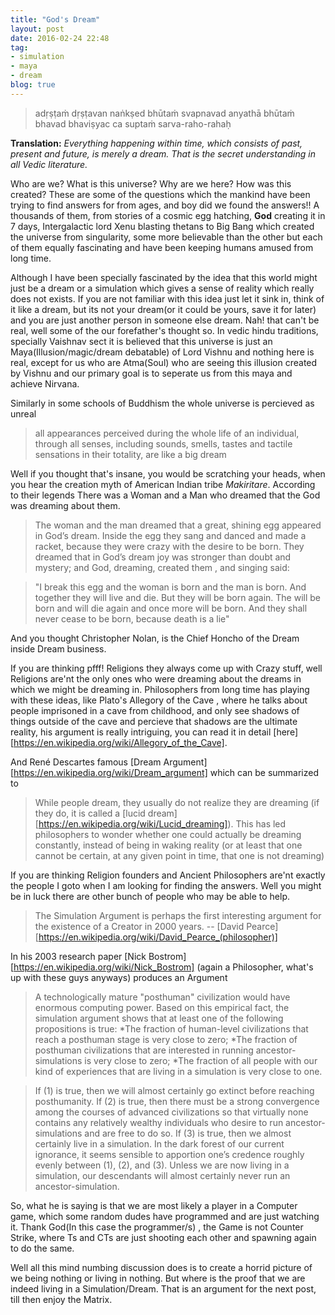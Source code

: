 ```yaml
---
title: "God's Dream"
layout: post
date: 2016-02-24 22:48
tag:
- simulation
- maya
- dream
blog: true
---
```


>adṛṣṭaṁ dṛṣṭavan naṅkṣed
>bhūtaṁ svapnavad anyathā
>bhūtaṁ bhavad bhaviṣyac ca
>suptaṁ sarva-raho-rahaḥ

**Translation:** *Everything happening within time, which consists of past, present and future, is merely a dream. That is the secret understanding in all Vedic literature.*

Who are we?
What is this universe?
Why are we here?
How was this created?
These are some of the questions which the mankind have been trying to find answers for from ages, and boy did we found the answers!! A thousands of them, from stories of a cosmic egg hatching, **God** creating it in 7 days, Intergalactic lord Xenu blasting thetans to Big Bang which created the universe from singularity, some more believable than the other but each of them equally fascinating and have been keeping humans amused from long time.

Although I have been specially fascinated by the idea that this world might just be a dream or a simulation which gives a sense of reality which really does not exists. If you are not familiar with this idea just let it sink in, think of it like a dream, but its not your dream(or it could be yours, save it for later) and you are just another person in someone else dream. Nah! that can't be real, well some of the our forefather's thought so. In vedic hindu traditions, specially Vaishnav sect it is believed that this universe is just an Maya(Illusion/magic/dream debatable) of Lord Vishnu and nothing here is real, except for us who are Atma(Soul) who are seeing this illusion created by Vishnu and our primary goal is to seperate us from this maya and achieve Nirvana.

Similarly in some schools of Buddhism the whole universe is percieved as unreal
> all appearances perceived during the whole life of an individual, through all senses, including sounds, smells, tastes and tactile sensations in their totality, are like a big dream

Well if you thought that's insane, you would be scratching your heads, when you hear the creation myth of American Indian tribe *Makiritare*. According to their legends There was a Woman and a Man who dreamed that the God was dreaming about them.

>The woman and the man dreamed that a great, shining egg appeared in God’s dream. Inside the egg they sang and danced and made a racket, because they were crazy with the desire to be born. They dreamed that in God’s dream joy was stronger than doubt and mystery; and God, dreaming, created them , and singing said:
 
>"I break this egg and the woman is born and the man is born. And together they will live and die. But they will be born again. The will be born and will die again and once more will be born. And they shall never cease to be born, because death is a lie"

And you thought Christopher Nolan, is the Chief Honcho of the Dream inside Dream business.

If you are thinking pfff! Religions they always come up with Crazy stuff, well Religions are'nt the only ones who were dreaming about the dreams in which we might be dreaming in. Philosophers from long time has playing with these ideas, like Plato's Allegory of the Cave , where he talks about people imprisoned in a cave from childhood, and only see shadows of things outside of the cave and percieve that shadows are the ultimate reality, his argument is really intriguing, you can read it in detail [here][https://en.wikipedia.org/wiki/Allegory_of_the_Cave]. 

And René Descartes famous [Dream Argument][https://en.wikipedia.org/wiki/Dream_argument] which can be summarized to
>While people dream, they usually do not realize they are dreaming (if they do, it is called a [lucid dream][https://en.wikipedia.org/wiki/Lucid_dreaming]). This has led philosophers to wonder whether one could actually be dreaming constantly, instead of being in waking reality (or at least that one cannot be certain, at any given point in time, that one is not dreaming)

If you are thinking Religion founders and Ancient Philosophers are'nt exactly the people I goto when I am looking for finding the answers. Well you might be in luck there are other bunch of people who may be able to help.

>The Simulation Argument is perhaps the first interesting argument for the existence of a Creator in 2000 years.
-- [David Pearce][https://en.wikipedia.org/wiki/David_Pearce_(philosopher)]

In his 2003 research paper [Nick Bostrom][https://en.wikipedia.org/wiki/Nick_Bostrom] (again a Philosopher, what's up with these guys anyways) produces an Argument 

>A technologically mature "posthuman" civilization would have enormous computing power. Based on this empirical fact, the simulation argument shows that at least one of the following propositions is true:
*The fraction of human-level civilizations that reach a posthuman stage is very close to zero;
*The fraction of posthuman civilizations that are interested in running ancestor-simulations is very close to zero;
*The fraction of all people with our kind of experiences that are living in a simulation is very close to one.

>If (1) is true, then we will almost certainly go extinct before reaching posthumanity. If (2) is true, then there must be a strong convergence among the courses of advanced civilizations so that virtually none contains any relatively wealthy individuals who desire to run ancestor-simulations and are free to do so. If (3) is true, then we almost certainly live in a simulation. In the dark forest of our current ignorance, it seems sensible to apportion one’s credence roughly evenly between (1), (2), and (3).
Unless we are now living in a simulation, our descendants will almost certainly never run an ancestor-simulation.

So, what he is saying is that we are most likely a player in a Computer game, which some random dudes have programmed and are just watching it. Thank God(In this case the programmer/s) , the Game is not Counter Strike, where Ts and CTs are just shooting each other and spawning again to do the same.

Well all this mind numbing discussion does is to create a horrid picture of we being nothing or living in nothing. But where is the proof that we are indeed living in a Simulation/Dream. That is an argument for the next post, till then enjoy the Matrix. 